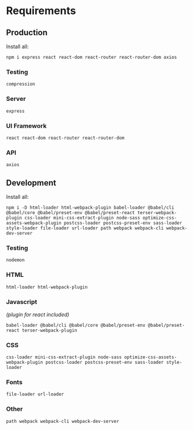 # Requirements

## Production

Install all:

`npm i express react react-dom react-router react-router-dom axios`

### Testing

`compression`

### Server

`express`

### UI Framework

`react react-dom react-router react-router-dom`

### API

`axios`

## Development

Install all:

`npm i -D html-loader html-webpack-plugin babel-loader @babel/cli @babel/core @babel/preset-env @babel/preset-react terser-webpack-plugin css-loader mini-css-extract-plugin node-sass optimize-css-assets-webpack-plugin postcss-loader postcss-preset-env sass-loader style-loader file-loader url-loader path webpack webpack-cli webpack-dev-server`

### Testing

`nodemon`

### HTML

`html-loader html-webpack-plugin`

### Javascript

_(plugin for react included)_

`babel-loader @babel/cli @babel/core @babel/preset-env @babel/preset-react terser-webpack-plugin`

### CSS

`css-loader mini-css-extract-plugin node-sass optimize-css-assets-webpack-plugin postcss-loader postcss-preset-env sass-loader style-loader`

### Fonts

`file-loader url-loader`

### Other

`path webpack webpack-cli webpack-dev-server`
